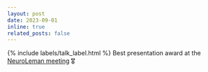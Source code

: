 ```yaml
---
layout: post
date: 2023-09-01 
inline: true
related_posts: false
---
```


{% include labels/talk_label.html %}
Best presentation award at the [NeuroLeman meeting](https://wp.unil.ch/lemanicneuroscience/annual-retreat/previous-retreats/) 🎖️